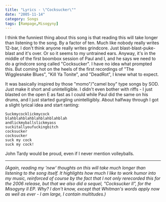 ```yaml
---
title: "Lyrics - \"Cocksucker\""
date: "2005-11-14"
category: Songs
tags: [Rampage,Misogyny]
---
```


I think the funniest thing about this song is that reading this will take longer than listening to the song. By a factor of ten. Much like nobody really writes 12-bar, I don't think anyone really writes grindcore. Just blast-blast-puke-blast and it's over. Or so it seems to my untrained ears. Anyway, it's in the middle of the first boombox session of Paul and I, and he says we need to do a grindcore song called "Cocksucker". I have no idea what prompted this. But coming hot on the heels of the first recordings of "The Wigglesnake Blues", "Kill Ya Tonite", and "DeadRot", I knew what to expect.

It was basically inspired by those "momo"/"camel boy" type songs by SOD. Just make it short and unintelligible. I didn't even bother with riffs - I just blasted on the open E as fast as I could while Paul did the same on his drums, and I just started gurgling unintelligibly. About halfway through I got a slight lyrical idea and start ranting:

```
Suckmycocklickmycock
blahblahblahblahblahblahblah
andlickmyballslickmyass
suckitallyoufuckingbitch
cocksucker
cocksucker
suck my cock
suck my cock!
```

John Tardy would be proud, even if I never mention volleyballs.

***

*(Again, reading my 'new' thoughts on this will take much longer than listening to the song itself. It highlights how much I like to work humor into my music, reinforced of course by the fact that I not only rerecorded this for the 2006 release, but that we also did a sequel, "Cocksucker II", for the Misogyny II EP. Why? I don't know, except that Whitman's words apply now as well as ever - I am large, I contain multitudes.)*
